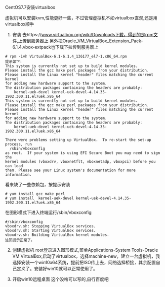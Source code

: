 CentOS7.7安装virtualbox

虚拟机可以安装kvm,性能更好一些，不过管理虚拟机不如virtualbox直观,还是用virtualbox顺手
1. 安装
去https://www.virtualbox.org/wiki/Downloads下载，得到的是rpm文件,上传到服务器上
另外把Oracle_VM_VirtualBox_Extension_Pack-6.1.4.vbox-extpack也下载下拉传到服务器上
```
# rpm -ivh VirtualBox-6.1-6.1.4_136177_el7-1.x86_64.rpm
提示如下:
This system is currently not set up to build kernel modules.
Please install the gcc make perl packages from your distribution.
Please install the Linux kernel "header" files matching the current kernel
for adding new hardware support to the system.
The distribution packages containing the headers are probably:
    kernel-uek-devel kernel-uek-devel-4.14.35-1902.300.11.el7uek.x86_64
This system is currently not set up to build kernel modules.
Please install the gcc make perl packages from your distribution.
Please install the Linux kernel "header" files matching the current kernel
for adding new hardware support to the system.
The distribution packages containing the headers are probably:
    kernel-uek-devel kernel-uek-devel-4.14.35-1902.300.11.el7uek.x86_64

There were problems setting up VirtualBox.  To re-start the set-up process, run
  /sbin/vboxconfig
as root.  If your system is using EFI Secure Boot you may need to sign the
kernel modules (vboxdrv, vboxnetflt, vboxnetadp, vboxpci) before you can load
them. Please see your Linux system's documentation for more information.
```
看来缺了一些依赖包，按提示安装
```
# yum install gcc make perl 
# yum install  kernel-uek-devel kernel-uek-devel-4.14.35-1902.300.11.el7uek.x86_64
```
在图形模式下进入终端运行/sbin/vboxconfig
```
#/sbin/vboxconfig
vboxdrv.sh: Stopping VirtualBox services.
vboxdrv.sh: Starting VirtualBox services.
vboxdrv.sh: Building VirtualBox kernel modules.
这回提示正常了。
```
2. 创建虚拟机
root登录进入图形模式,菜单Applications-System Tools-Oracle VM VirtualBox,启动了virtualbox，选择machine-new，建立一台虚拟机，我选择安装一个win10x64系统，提前把ISO传上去，网络选择桥接，其余配置自己定义了。安装好win10就可以正常使用了。

3. 开启win10远程桌面
  这个没啥可以写的,自行百度吧

